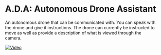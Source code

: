 # A.D.A: Autonomous Drone Assistant

An autonomous drone that can be communicated with. You can speak with the drone and give it instructions. The drone can currently be instructed to move as well as provide a description of what is viewed through the camera.

[![Video](https://github.com/user-attachments/assets/f269bf98-f10c-4833-930f-8064c1ee30c3)](https://youtu.be/M2WI67tnzHw)
